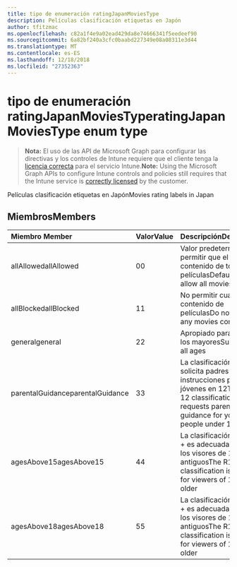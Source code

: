 ```yaml
---
title: tipo de enumeración ratingJapanMoviesType
description: Películas clasificación etiquetas en Japón
author: tfitzmac
ms.openlocfilehash: c82a1f4e9a02ead429da8e74666341f5eedeef90
ms.sourcegitcommit: 6a82bf240a3cfc0baabd227349e08a08311e3d44
ms.translationtype: MT
ms.contentlocale: es-ES
ms.lasthandoff: 12/18/2018
ms.locfileid: "27352363"
---
```

# <a name="ratingjapanmoviestype-enum-type"></a><span data-ttu-id="f9052-103">tipo de enumeración ratingJapanMoviesType</span><span class="sxs-lookup"><span data-stu-id="f9052-103">ratingJapanMoviesType enum type</span></span>

> <span data-ttu-id="f9052-104">**Nota:** El uso de las API de Microsoft Graph para configurar las directivas y los controles de Intune requiere que el cliente tenga la [licencia correcta](https://go.microsoft.com/fwlink/?linkid=839381) para el servicio Intune.</span><span class="sxs-lookup"><span data-stu-id="f9052-104">**Note:** Using the Microsoft Graph APIs to configure Intune controls and policies still requires that the Intune service is [correctly licensed](https://go.microsoft.com/fwlink/?linkid=839381) by the customer.</span></span>

<span data-ttu-id="f9052-105">Películas clasificación etiquetas en Japón</span><span class="sxs-lookup"><span data-stu-id="f9052-105">Movies rating labels in Japan</span></span>
## <a name="members"></a><span data-ttu-id="f9052-106">Miembros</span><span class="sxs-lookup"><span data-stu-id="f9052-106">Members</span></span>
|<span data-ttu-id="f9052-107">Miembro	</span><span class="sxs-lookup"><span data-stu-id="f9052-107">Member</span></span>|<span data-ttu-id="f9052-108">Valor</span><span class="sxs-lookup"><span data-stu-id="f9052-108">Value</span></span>|<span data-ttu-id="f9052-109">Descripción</span><span class="sxs-lookup"><span data-stu-id="f9052-109">Description</span></span>|
|:---|:---|:---|
|<span data-ttu-id="f9052-110">allAllowed</span><span class="sxs-lookup"><span data-stu-id="f9052-110">allAllowed</span></span>|<span data-ttu-id="f9052-111">0</span><span class="sxs-lookup"><span data-stu-id="f9052-111">0</span></span>|<span data-ttu-id="f9052-112">Valor predeterminado, permitir que el contenido de todas las películas</span><span class="sxs-lookup"><span data-stu-id="f9052-112">Default value, allow all movies content</span></span>|
|<span data-ttu-id="f9052-113">allBlocked</span><span class="sxs-lookup"><span data-stu-id="f9052-113">allBlocked</span></span>|<span data-ttu-id="f9052-114">1</span><span class="sxs-lookup"><span data-stu-id="f9052-114">1</span></span>|<span data-ttu-id="f9052-115">No permitir cualquier contenido de películas</span><span class="sxs-lookup"><span data-stu-id="f9052-115">Do not allow any movies content</span></span>|
|<span data-ttu-id="f9052-116">general</span><span class="sxs-lookup"><span data-stu-id="f9052-116">general</span></span>|<span data-ttu-id="f9052-117">2</span><span class="sxs-lookup"><span data-stu-id="f9052-117">2</span></span>|<span data-ttu-id="f9052-118">Apropiado para todos los mayores</span><span class="sxs-lookup"><span data-stu-id="f9052-118">Suitable for all ages</span></span>|
|<span data-ttu-id="f9052-119">parentalGuidance</span><span class="sxs-lookup"><span data-stu-id="f9052-119">parentalGuidance</span></span>|<span data-ttu-id="f9052-120">3</span><span class="sxs-lookup"><span data-stu-id="f9052-120">3</span></span>|<span data-ttu-id="f9052-121">La clasificación PG 12 solicita padres instrucciones para jóvenes en 12</span><span class="sxs-lookup"><span data-stu-id="f9052-121">The PG-12 classification requests parental guidance for young people under 12</span></span>|
|<span data-ttu-id="f9052-122">agesAbove15</span><span class="sxs-lookup"><span data-stu-id="f9052-122">agesAbove15</span></span>|<span data-ttu-id="f9052-123">4</span><span class="sxs-lookup"><span data-stu-id="f9052-123">4</span></span>|<span data-ttu-id="f9052-124">La clasificación de R15 + es adecuada para que los visores de 15 o más antiguos</span><span class="sxs-lookup"><span data-stu-id="f9052-124">The R15+ classification is suitable for viewers of 15 or older</span></span>|
|<span data-ttu-id="f9052-125">agesAbove18</span><span class="sxs-lookup"><span data-stu-id="f9052-125">agesAbove18</span></span>|<span data-ttu-id="f9052-126">5</span><span class="sxs-lookup"><span data-stu-id="f9052-126">5</span></span>|<span data-ttu-id="f9052-127">La clasificación de R18 + es adecuada para que los visores de 18 o más antiguos</span><span class="sxs-lookup"><span data-stu-id="f9052-127">The R18+ classification is suitable for viewers of 18 or older</span></span>|



